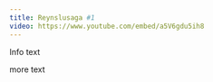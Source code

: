 ```yaml
---
title: Reynslusaga #1
video: https://www.youtube.com/embed/a5V6gdu5ih8
---
```


Info text

more text
